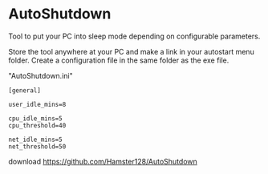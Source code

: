 # AutoShutdown
Tool to put your PC into sleep mode depending on configurable parameters.

Store the tool anywhere at your PC and make a link in your autostart menu folder.
Create a configuration file in the same folder as the exe file.

"AutoShutdown.ini"

    [general]
    
    user_idle_mins=8

    cpu_idle_mins=5
    cpu_threshold=40
    
    net_idle_mins=5
    net_threshold=50



download
https://github.com/Hamster128/AutoShutdown
